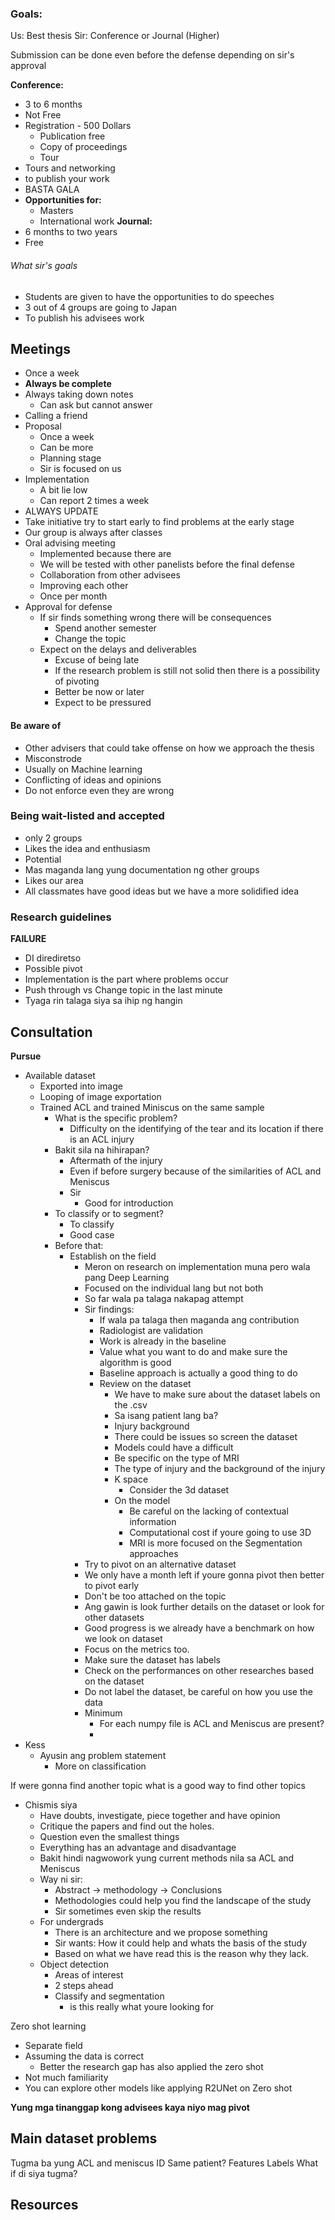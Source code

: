 ### Goals:
Us: Best thesis 
Sir: Conference or Journal (Higher)

Submission can be done even before the defense depending on sir's approval 

**Conference:**
- 3 to 6 months
- Not Free
- Registration - 500 Dollars
	- Publication free
	- Copy of proceedings
	- Tour 
- Tours and networking 
- to publish your work 
- BASTA GALA
- **Opportunities for:**
	- Masters 
	- International work 
**Journal:**
- 6 months to two years
- Free

###### What sir's goals
- Students are given to have the opportunities to do speeches 
- 3 out of 4 groups are going to Japan
- To publish his advisees work

## Meetings
- Once a week
- **Always be complete**
- Always taking down notes 
	- Can ask but cannot answer
- Calling a friend 
- Proposal
	- Once a week
	- Can be more
	- Planning stage 
	- Sir is focused on us
- Implementation
	- A bit lie low 
	- Can report 2 times a week
- ALWAYS UPDATE 
- Take initiative try to start early to find problems at the early stage 
- Our group is always after classes 
- Oral advising meeting
	- Implemented because there are 
	- We will be tested with other panelists before the final defense 
	- Collaboration from other advisees
	- Improving each other 
	- Once per month 
- Approval for defense 
	- If sir finds something wrong there will be consequences 
		- Spend another semester 
		- Change the topic 
	- Expect on the delays and deliverables 
		- Excuse of being late 
		- If the research problem is still not solid then there is a possibility of pivoting 
		- Better be now or later
		- Expect to be pressured 

#### Be aware of 
- Other advisers that could take offense on how we approach the thesis 
- Misconstrode 
- Usually on Machine learning 
- Conflicting of ideas and opinions
- Do not enforce even they are wrong 

### Being wait-listed and accepted 
- only 2 groups 
- Likes the idea and enthusiasm 
- Potential 
- Mas maganda lang yung documentation ng other groups 
- Likes our area
- All classmates have good ideas but we have a more solidified idea 


### Research guidelines
**FAILURE**
- DI dirediretso
- Possible pivot
- Implementation is the part where problems occur
- Push through vs Change topic in the last minute 
- Tyaga rin talaga siya sa ihip ng hangin

## Consultation
**Pursue**
- Available dataset 
	- Exported into image
	- Looping of image exportation 
	- Trained ACL and trained Miniscus on the same sample 
		- What is the specific problem?
			- Difficulty on the identifying of the tear and its location if there is an ACL injury
		- Bakit sila na hihirapan? 
			- Aftermath of the injury 
			- Even if before surgery because of the similarities of ACL and Meniscus
			- Sir
				- Good for introduction 
		- To classify or to segment? 
			- To classify
			- Good case
		- Before that:
			- Establish on the field 
				- Meron on research on implementation muna pero wala pang Deep Learning 
				- Focused on the individual lang but not both 
				- So far wala pa talaga nakapag attempt 
				- Sir findings: 
					- If wala pa talaga then maganda ang contribution 
					- Radiologist are validation
					- Work is already in the baseline 
					- Value what you want to do and make sure the algorithm is good 
					- Baseline approach is actually a good thing to do 
					- Review on the dataset 
						- We have to make sure about the dataset labels on the .csv 
						- Sa isang patient lang ba? 
						- Injury background 
						- There could be issues so screen the dataset 
						- Models could have a difficult
						- Be specific on the type of MRI
						- The type of injury and the background of the injury 
						- K space 
							- Consider the 3d dataset 
						- On the model 
							- Be careful on the lacking of contextual information
							- Computational cost if youre going to use 3D 
							- MRI is more focused on the Segmentation approaches 
				- Try to pivot on an alternative dataset 
				- We only have a month left if youre gonna pivot then better to pivot early 
				- Don't be too attached on the topic
				-  Ang gawin is look further details on the dataset or look for other datasets
				- Good progress is we already have a benchmark on how we look on dataset
				- Focus on the metrics too. 
				- Make sure the dataset has labels 
				- Check on the performances on other researches based on the dataset
				- Do not label the dataset, be careful on how you use the data
				- Minimum
					- For each numpy file is ACL and Meniscus are present? 
					- 
- Kess
	- Ayusin ang problem statement
		- More on classification 

If were gonna find another topic what is a good way to find other topics
- Chismis siya 
	- Have doubts, investigate, piece together and have opinion
	- Critique the papers and find out the holes.
	- Question even the smallest things
	- Everything has an advantage and disadvantage 
	- Bakit hindi nagwowork yung current methods nila sa ACL and Meniscus
	- Way ni sir:
		- Abstract -> methodology -> Conclusions
		- Methodologies could help you find the landscape of the study 
		- Sir sometimes even skip the results 
	- For undergrads 
		- There is an architecture and we propose something 
		- Sir wants: How it could help and whats the basis of the study 
		- Based on what we have read this is the reason why they lack. 
	- Object detection 
		- Areas of interest 
		- 2 steps ahead 
		- Classify and segmentation 
			- is this really what youre looking for 

Zero shot learning 
- Separate field 
- Assuming the data is correct 
	- Better the research gap has also applied the zero shot 
- Not much familiarity 
- You can explore other models like applying R2UNet on Zero shot 

**Yung mga tinanggap kong advisees kaya niyo mag pivot**

## Main dataset problems
Tugma ba yung ACL and meniscus ID
Same patient? 
Features
Labels 
What if di siya tugma? 

## Resources
